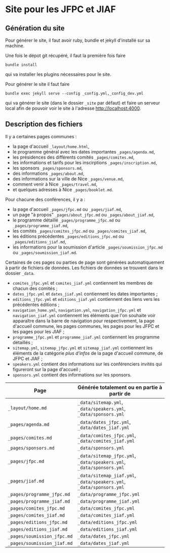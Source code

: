 # Site pour les JFPC et JIAF

## Génération du site
Pour générer le site, il faut avoir ruby, bundle et jekyll d'installé sur sa machine.

Une fois le dépot git récupéré, il faut la première fois faire
```
bundle install
```
qui va installer les plugins nécessaires pour le site.

Pour générer le site il faut faire
```
bundle exec jekyll serve --config _config.yml,_config_dev.yml
```
qui va générer le site (dans le dossier `_site` par défaut) et faire un serveur local afin de pouvoir voir le site à l'adresse [http://localhost:4000](http://localhost:4000).

## Description des fichiers

Il y a certaines pages communes :
  - la page d'accueil `_layout/home.html`,
  - le programme général avec les dates importantes `_pages/agenda.md`,
  - les présidences des différents comités `_pages/comites.md`,
  - les informations et tarifs pour les inscirptions `_pages/inscription.md`,
  - les sponsors `_pages/sponsors.md`,
  - des informations `_pages/about.md`, 
  - des informations sur la ville de Nice `_pages/venue.md`,
  - comment venir à Nice `_pages/travel.md`,
  - et quelques adresses à Nice `_pages/booklet.md`.

Pour chacune des conférences, il y a :
  - la page d'accueil `_pages/jfpc.md` ou `_pages/jiaf.md`,
  - un page "à propos" `_pages/about_jfpc.md` ou `_pages/about_jiaf.md`,
  - le programme détaillé `_pages/programme_jfpc.md` ou `_pages/programme_jiaf.md`,
  - les comités `_pages/comites_jfpc.md` ou `_pages/comites_jiaf.md`,
  - les éditions précédentes `_pages/editions_jfpc.md` ou `_pages/editions_jiaf.md`,
  - les informations pour la soumission d'article `_pages/soumission_jfpc.md` ou `_pages/soumission_jiaf.md`.

Certaines de ces pages ou parties de page sont générées automatiquement à partir de fichiers de données.
Les fichiers de données se trouvent dans le dossier `_data`.
  - `comites_jfpc.yml` et `comites_jiaf.yml` contiennent les membres de chacun des comités ;
  - `dates_jfpc.yml` et `dates_jiaf.yml` contiennent les dates importantes ;
  - `editions_jfpc.yml` et `editions_jiaf.yml` contiennent des liens vers les précédentes éditions ;
  - `navigation_home.yml`, `navigation.yml`, `navigation_jfpc.yml` et `navigation_jiaf.yml` contiennent les éléments que l'on souhaite voir apparaître dans la barre de navigation pour respectivement, la page d'accueil commune, les pages communes, les pages pour les JFPC et les pages pour les JIAF ;
  - `programme_jfpc.yml` et `programme_jiaf.yml` contiennent les programme détaillés ;
  - `sitemap.yml`, `sitemap_jfpc.yml` et `sitemap_jiaf.yml` contiennent les éléments de la catégorie _plus d'infos_ de la page d'accueil commune, de JFPC et JIAF ;
  - `speakers.yml` contient des informations sur les conférenciers invités qui figureront sur la page d'accueil ;
  - `sponsors.yml` contient des informations sur les sponsors.


| Page                        | Générée totalement ou en partie à partir de                          |
|-----------------------------|----------------------------------------------------------------------|
| `_layout/home.md`           | `_data/sitemap.yml`, `_data/speakers.yml`, `_data/sponsors.yml`      |
| `_pages/agenda.md`          | `_data/dates_jfpc.yml`, `_data/dates_jiaf.yml`                       |
| `_pages/comites.md`         | `_data/comites_jfpc.yml`, `_data/comites_jiaf.yml`                   |
| `_pages/sponsors.md`        | `_data/sponsors.yml`                                                 |
| `_pages/jfpc.md`            | `_data/sitemap_jfpc.yml`, `_data/speakers.yml`, `_data/sponsors.yml` |
| `_pages/jiaf.md`            | `_data/sitemap_jiaf.yml`, `_data/speakers.yml`, `_data/sponsors.yml` |
| `_pages/programme_jfpc.md`  | `_data/programme_jfpc.yml`                                           |
| `_pages/programme_jiaf.md`  | `_data/programme_jiaf.yml`                                           |
| `_pages/comites_jfpc.md`    | `_data/comites_jfpc.yml`                                             |
| `_pages/comites_jiaf.md`    | `_data/comites_jiaf.yml`                                             |
| `_pages/editions_jfpc.md`   | `_data/editions_jfpc.yml`                                            |
| `_pages/editions_jiaf.md`   | `_data/editions_jiaf.yml`                                            |
| `_pages/soumission_jfpc.md` | `_data/dates_jfpc.yml`                                               |
| `_pages/soumission_jiaf.md` | `_data/dates_jiaf.yml`                                               |
